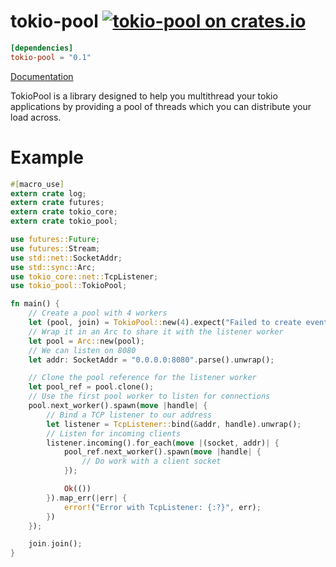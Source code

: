 # tokio-pool [![tokio-pool on crates.io](https://img.shields.io/crates/v/tokio-pool.svg)](https://crates.io/crates/tokio-pool)

```toml
[dependencies]
tokio-pool = "0.1"
```

[Documentation](https://docs.rs/tokio-pool)

TokioPool is a library designed to help you multithread your
tokio applications by providing a pool of threads which you
can distribute your load across.

# Example

```rust
#[macro_use]
extern crate log;
extern crate futures;
extern crate tokio_core;
extern crate tokio_pool;

use futures::Future;
use futures::Stream;
use std::net::SocketAddr;
use std::sync::Arc;
use tokio_core::net::TcpListener;
use tokio_pool::TokioPool;

fn main() {
    // Create a pool with 4 workers
    let (pool, join) = TokioPool::new(4).expect("Failed to create event loop");
    // Wrap it in an Arc to share it with the listener worker
    let pool = Arc::new(pool);
    // We can listen on 8080
    let addr: SocketAddr = "0.0.0.0:8080".parse().unwrap();

    // Clone the pool reference for the listener worker
    let pool_ref = pool.clone();
    // Use the first pool worker to listen for connections
    pool.next_worker().spawn(move |handle| {
        // Bind a TCP listener to our address
        let listener = TcpListener::bind(&addr, handle).unwrap();
        // Listen for incoming clients
        listener.incoming().for_each(move |(socket, addr)| {
            pool_ref.next_worker().spawn(move |handle| {
                // Do work with a client socket
            });

            Ok(())
        }).map_err(|err| {
            error!("Error with TcpListener: {:?}", err);
        })
    });

    join.join();
}
```
